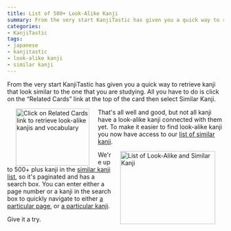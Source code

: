 ```yaml
---
title: List of 500+ Look-Alike Kanji
summary: From the very start KanjiTastic has given you a quick way to retrieve kanji that look similar to the one that you are studying. All you have to do is click on the &#8220;Related Cards&#8221; link at the top of the card then select Similar Kanji.
categories:
- KanjiTastic
tags:
- japanese
- kanjitastic
- look-alike kanji
- similar kanji
---
```


From the very start KanjiTastic has given you a quick way to retrieve kanji that look similar to the one that you are studying. All you have to do is click on the &#8220;Related Cards&#8221; link at the top of the card then select Similar Kanji.

<img style="margin: 0px 20px; float: left;" src="http://www.kanjitastic.com/images/blog/simKanji1b.gif" alt="Click on Related Cards link to retrieve look-alike kanjis and vocabulary" width="171" height="133" />

That's all well and good, but not all kanji have a look-alike kanji connected with them yet. To make it easier to find look-alike kanji you now have access to our [list of similar kanji](http://www.kanjitastic.com/en/kanji/list/set/Similar_Kanji).

<img style="margin: 0 20px; float: right;" src="http://www.kanjitastic.com/images/blog/simKanji0c.gif" alt="List of Look-Alike and Similar Kanji" width="221" height="170" />

We're up to 500+ plus kanji in the [similar kanji list](http://www.kanjitastic.com/en/kanji/list/set/Similar_Kanji), so it's paginated and has a search box. You can enter either a page number or a kanji in the search box to quickly navigate to either [a particular page](http://www.kanjitastic.com/en/kanji/list/set/Similar_Kanji/page/5), or [a particular kanji](http://www.kanjitastic.com/en/kanji/list/set/Similar_Kanji/index/%E6%8A%BC).

Give it a try.

<div class="clearfix">&nbsp;</div>
